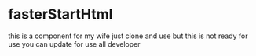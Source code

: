 # fasterStartHtml
this is a component for my wife
just clone and use but this is not ready for use you can update for use all developer
